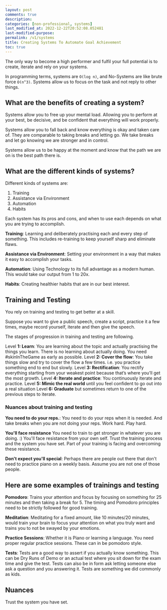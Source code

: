 ```yaml
---
layout: post
comments: true
description: 
categories: [non-professional, systems]
last_modified_at: 2022-12-22T20:52:08.052481
last-modified-purpose:
permalink: /v1/systems
title: Creating Systems To Automate Goal Achievement
toc: true
---
```


The only way to become a high performer and fulfil your full potential is to create, iterate and rely on your systems.

In programming terms, systems are `O(log n)`, and No-Systems are like brute force `O(n^3)`. Systems allow us to focus on the task and not reply to other things.

## What are the benefits of creating a system?

Systems allow you to free up your mental load. Allowing you to perform at your best, be decisive, and be confident that everything will work properly.

Systems allow you to fall back and know everything is okay and taken care of. They are comparable to taking breaks and letting go. We take breaks and let go knowing we are stronger and in control.

Systems allow us to be happy at the moment and know that the path we are on is the best path there is.

## What are the different kinds of systems?

Different kinds of systems are:

1. Training
2. Assistance via Environment
3. Automation
4. Habits

Each system has its pros and cons, and when to use each depends on what you are trying to accomplish.

**Training**: Learning and deliberately practising each and every step of something. This includes re-training to keep yourself sharp and eliminate flaws.

**Assistance via Environment**: Setting your environment in a way that makes it easy to accomplish your tasks.

**Automation**: Using Technology to its full advantage as a modern human. This would take our output from 1 to 20x.

**Habits**: Creating healthier habits that are in our best interest.

## Training and Testing

You rely on training and testing to get better at a skill.

Suppose you want to give a public speech, create a script, practice it a few times, maybe record yourself, iterate and then give the speech.

The stages of progression in training and testing are following.

Level **1: Learn**: You are learning about the topic and actually practising the things you learn. There is no learning about actually doing. You need #skinInTheGame as early as possible.
Level **2: Cover the flow**: You take things slow and try to cover the flow a few times. i.e. you practice something end to end but slowly.
Level **3: Rectification**: You rectify everything starting from your weakest point because that’s where you’ll get the most growth.
Level **4: Iterate and practice**: You continuously iterate and practice.
Level **5: Mimic the real world** until you feel confident to go out into a real situation
Level **6: Graduate** but sometimes return to one of the previous steps to iterate.

### Nuances about training and testing

**You need to do your reps.**: You need to do your reps when it is needed. And take breaks when you are not doing your reps. Work hard. Play hard.

**You'll face resistance** You need to train to get stronger in whatever you are doing. :) You'll face resistance from your own self. Trust the training process and the system you have set. Part of your training is facing and overcoming these resistance.

**Don't expect you'll special**: Perhaps there are people out there that don't need to practice piano on a weekly basis. Assume you are not one of those people.

## Here are some examples of trainings and testing

**Pomodoro**: Trains your attention and focus by focusing on something for 25 minutes and then taking a break for 5. The timing and Pomodoro principles need to be strictly followed for good training.

**Meditation**: Meditating for a fixed amount, like 10 minutes/20 minutes, would train your brain to focus your attention on what you truly want and trains you to not be swayed by your emotions.

**Practice Sessions**: Whether it is Piano or learning a language. You need proper regular practice sessions. These can in be pomodoro style.

**Tests**: Tests are a good way to assert if you actually know something. This can be Dry Runs of Demo or an actual test where you sit down for the exam time and give the test. Tests can also be in form ask letting someone else ask a question and you answering it. Tests are something we did commonly as kids.

## Nuances

Trust the system you have set.
